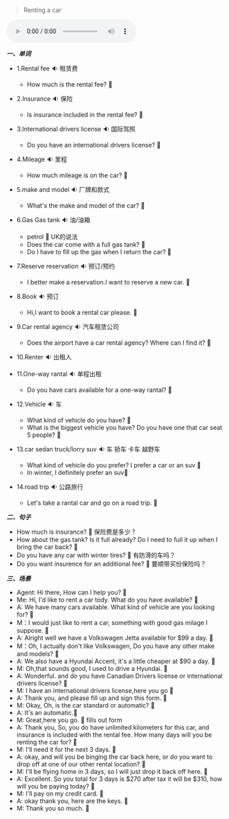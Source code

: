 
> Renting a car

<audio controls="controls">
  <source src="https://file.cdn.shafish.cn/english/%E7%A7%9F%E8%BD%A6.mp3" type="audio/mpeg">
Your browser does not support the audio element.
</audio>

***一、单词***

- 1.<span id="english">Rental fee <span class="point">:sound:</span></span> 租赁费

    - <span id="english">How much is the rental fee? <span class="point">:speech_balloon:</span></span>

-  2.<span id="english">Insurance <span class="point">:sound:</span></span> 保险

    - <span id="english">Is insurance included in the rental fee? <span class="point">:speech_balloon:</span></span>

- 3.<span id="english">International drivers license <span class="point">:sound:</span></span> 国际驾照

    - <span id="english">Do you have an international drivers license? <span class="point">:speech_balloon:</span></span>

- 4.<span id="english">Mileage <span class="point">:sound:</span></span> 里程

    - <span id="english">How much mileage is on the car? <span class="point">:speech_balloon:</span></span>

- 5.<span id="english">make and model <span class="point">:sound:</span></span> 厂牌和款式

    - <span id="english">What's the make and model of the car? <span class="point">:speech_balloon:</span></span>

- 6.<span id="english">Gas Gas tank <span class="point">:sound:</span></span> 油/油箱

    - <span id="english">petrol <span class="point">:speech_balloon:</span></span> UK的说法
    - <span id="english">Does the car come with a full gas tank?  <span class="point">:speech_balloon:</span></span>
    - <span id="english">Do I have to fill up the gas when I return the car?  <span class="point">:speech_balloon:</span></span>

- 7.<span id="english">Reserve reservation <span class="point">:sound:</span></span> 预订/预约

    - <span id="english">I better make a reservation.I want to reserve a new car. <span class="point">:speech_balloon:</span></span>

- 8.<span id="english">Book <span class="point">:sound:</span></span> 预订

    - <span id="english">Hi,I want to book a rental car please. <span class="point">:speech_balloon:</span></span>

- 9.<span id="english">Car rental agency <span class="point">:sound:</span></span> 汽车租赁公司

    - <span id="english">Does the airport have a car rental agency? Where can I find it? <span class="point">:speech_balloon:</span></span>

- 10.<span id="english">Renter <span class="point">:sound:</span></span> 出租人


- 11.<span id="english">One-way rantal <span class="point">:sound:</span></span> 单程出租

    - <span id="english">Do you have cars available for a one-way rantal?  <span class="point">:speech_balloon:</span></span>

- 12.<span id="english">Vehicle <span class="point">:sound:</span></span> 车

    - <span id="english">What kind of vehicle do you have? <span class="point">:speech_balloon:</span></span>
    - <span id="english">What is the biggest vehicle you have? Do you have one that car seat 5 people? <span class="point">:speech_balloon:</span></span>

- 13.<span id="english">car sedan truck/lorry suv <span class="point">:sound:</span></span> 车 轿车 卡车 越野车

    - <span id="english">What kind of vehicle do you prefer? I prefer a car or an suv <span class="point">:speech_balloon:</span></span>
    - <span id="english">In winter, I definitely prefer an suv<span class="point">:speech_balloon:</span></span>

- 14.<span id="english">road trip <span class="point">:sound:</span></span> 公路旅行

    - <span id="english">Let's take a rantal car and go on a road trip. <span class="point">:speech_balloon:</span></span>

***二、句子***

- <span id="english">How much is insurance? <span class="point">:speech_balloon:</span></span> 保险费是多少？
- <span id="english">How about the gas tank? Is it full already? Do I need to full it up when I bring the car back? <span class="point">:speech_balloon:</span></span> 
- <span id="english">Do you have any car with winter tires? <span class="point">:speech_balloon:</span></span> 有防滑的车吗？
- <span id="english">Do you want insurence for an additional fee? <span class="point">:speech_balloon:</span></span> 要顺带买份保险吗？

***三、场景***

- Agent: <span id="english">Hi there, How can I help you? <span class="point">:speech_balloon:</span></span>
- Me: <span id="british">Hi, I'd like to rent a car tody. What do you have available? <span class="point">:speech_balloon:</span></span>
- A: <span id="british">We have many cars available. What kind of vehicle are you looking for? <span class="point">:speech_balloon:</span></span>
- M：<span id="british">I would just like to rent a car, something with good gas milage I suppose. <span class="point">:speech_balloon:</span></span>
- A: <span id="british">Alright well we have a Volkswagen Jetta available for $99 a day. <span class="point">:speech_balloon:</span></span>
- M：<span id="british">Oh, I actually don't like Volkswagen, Do you have any other make and models? <span class="point">:speech_balloon:</span></span>
- A: <span id="british">We also have a Hyundai Accent, it's a little cheaper at $90 a day. <span class="point">:speech_balloon:</span></span>
- M: <span id="british">Oh,that sounds good, I used to drive a Hyundai. <span class="point">:speech_balloon:</span></span>
- A: <span id="british">Wonderful. and do you have Canadian Drivers license or international drivers license? <span class="point">:speech_balloon:</span></span>
- M: <span id="british">I have an international drivers license,here you go <span class="point">:speech_balloon:</span></span>
- A: <span id="british">Thank you, and please fill up and sign this form. <span class="point">:speech_balloon:</span></span>
- M: <span id="british">Okay, Oh, is the car standard or automatic? <span class="point">:speech_balloon:</span></span>
- A: <span id="british">It's an automatic.<span class="point">:speech_balloon:</span></span>
- M: <span id="british">Great,here you go. <span class="point">:speech_balloon:</span></span> fills out form
- A: <span id="british">Thank you, So, you do have unlimited kilometers for this car, and insurance is included with the rental fee. How many days will you be renting the car for? <span class="point">:speech_balloon:</span></span>
- M: <span id="british">I'll need it for the next 3 days. <span class="point">:speech_balloon:</span></span>
- A: <span id="british">okay, and will you be binging the car back here, or do you want to drop off at one of our other rental location? <span class="point">:speech_balloon:</span></span>
- M: <span id="british">I'll be flying home in 3 days, so I will just drop it back off here. <span class="point">:speech_balloon:</span></span>
- A: <span id="british">Excellent. So you total for 3 days is $270 after tax it will be $310, how will you be paying today? <span class="point">:speech_balloon:</span></span>
- M: <span id="british">I'll pay on my credit card. <span class="point">:speech_balloon:</span></span>
- A: <span id="british">okay thank you, here are the keys. <span class="point">:speech_balloon:</span></span>
- M: <span id="british">Thank you so much. <span class="point">:speech_balloon:</span></span>

